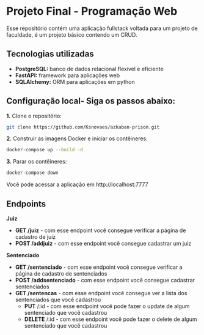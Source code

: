 # Projeto Final - Programação Web
Esse repositório contém uma aplicação fullstack voltada para um projeto de faculdade, é um projeto básico contendo um CRUD.

## Tecnologias utilizadas
- **PostgreSQL:** banco de dados relacional flexível e eficiente
- **FastAPI:** framework para aplicações web
- **SQLAlchemy:** ORM para aplicações em python

## Configuração local- **Siga os passos abaixo:**
**1.** Clone o repositório:
```bash
git clone https://github.com/Ksnovaes/azkaban-prison.git
```
**2.** Construir as imagens Docker e iniciar os contêineres:
```bash
docker-compose up --build -d
```
**3.** Parar os contêineres:
```bash
docker-compose down
```

Você pode acessar a aplicação em http://localhost:7777

## Endpoints
**Juiz**
- **GET /juiz** - com esse endpoint você consegue verificar a página de cadastro de juiz
- **POST /addjuiz** - com esse endpoint você consegue cadastrar um juiz

**Sentenciado**
- **GET /sentenciado** - com esse endpoint você consegue verificar a página de cadastro de sentenciados
- **POST /addsentenciado** - com esse endpoint você consegue cadastrar sentenciados
- **GET /sentencas** - com esse endpoint você consegue ver a lista dos sentenciados que você cadastrou
    - **PUT** /:id - com esse endpoint você pode fazer o update de algum sentenciado que você cadastrou
    - **DELETE** /:id - com esse endpoint você pode fazer o delete de algum sentenciado que você cadastrou
